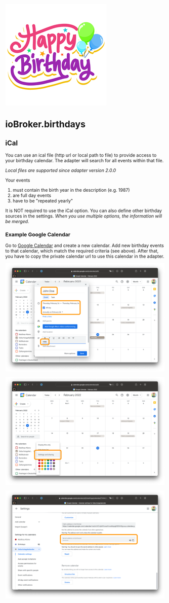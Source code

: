![Logo](../../admin/birthdays.png)

# ioBroker.birthdays

## iCal

You can use an ical file (http url or local path to file) to provide access to your birthday calendar. The adapter will search for all events within that file.

_Local files are supported since adapter version 2.0.0_

Your events

1. must contain the birth year in the description (e.g. 1987)
2. are full day events
3. have to be "repeated yearly"

It is NOT required to use the iCal option. You can also define other birthday sources in the settings. _When you use multiple options, the information will be merged._

### Example Google Calendar

Go to [Google Calendar](http://calendar.google.com/) and create a new calendar. Add new birthday events to that calendar, which match the required criteria (see above). After that, you have to copy the private calendar url to use this calendar in the adapter.

![iCal New Event Google](./img/ical-google-new.png)

![iCal Settings Google](./img/ical-google-settings.png)

![iCal URL Google](./img/ical-google-url.png)
